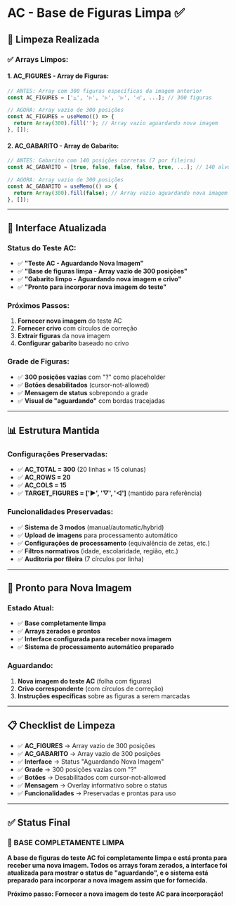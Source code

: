 # AC - Base de Figuras Limpa ✅

## 🧹 **Limpeza Realizada**

### **✅ Arrays Limpos:**

#### **1. AC_FIGURES - Array de Figuras:**
```javascript
// ANTES: Array com 300 figuras específicas da imagem anterior
const AC_FIGURES = ['△', '▷', '▷', '▷', '◁', ...]; // 300 figuras

// AGORA: Array vazio de 300 posições
const AC_FIGURES = useMemo(() => {
  return Array(300).fill(''); // Array vazio aguardando nova imagem
}, []);
```

#### **2. AC_GABARITO - Array de Gabarito:**
```javascript
// ANTES: Gabarito com 140 posições corretas (7 por fileira)
const AC_GABARITO = [true, false, false, false, true, ...]; // 140 alvos

// AGORA: Array vazio de 300 posições
const AC_GABARITO = useMemo(() => {
  return Array(300).fill(false); // Array vazio aguardando nova imagem
}, []);
```

---

## 🎨 **Interface Atualizada**

### **Status do Teste AC:**
- ✅ **"Teste AC - Aguardando Nova Imagem"**
- ✅ **"Base de figuras limpa - Array vazio de 300 posições"**
- ✅ **"Gabarito limpo - Aguardando nova imagem e crivo"**
- ✅ **"Pronto para incorporar nova imagem do teste"**

### **Próximos Passos:**
1. **Fornecer nova imagem** do teste AC
2. **Fornecer crivo** com círculos de correção
3. **Extrair figuras** da nova imagem
4. **Configurar gabarito** baseado no crivo

### **Grade de Figuras:**
- ✅ **300 posições vazias** com "?" como placeholder
- ✅ **Botões desabilitados** (cursor-not-allowed)
- ✅ **Mensagem de status** sobrepondo a grade
- ✅ **Visual de "aguardando"** com bordas tracejadas

---

## 📊 **Estrutura Mantida**

### **Configurações Preservadas:**
- ✅ **AC_TOTAL = 300** (20 linhas × 15 colunas)
- ✅ **AC_ROWS = 20**
- ✅ **AC_COLS = 15**
- ✅ **TARGET_FIGURES = ['►', '▽', '◁']** (mantido para referência)

### **Funcionalidades Preservadas:**
- ✅ **Sistema de 3 modos** (manual/automatic/hybrid)
- ✅ **Upload de imagens** para processamento automático
- ✅ **Configurações de processamento** (equivalência de zetas, etc.)
- ✅ **Filtros normativos** (idade, escolaridade, região, etc.)
- ✅ **Auditoria por fileira** (7 círculos por linha)

---

## 🚀 **Pronto para Nova Imagem**

### **Estado Atual:**
- ✅ **Base completamente limpa**
- ✅ **Arrays zerados e prontos**
- ✅ **Interface configurada para receber nova imagem**
- ✅ **Sistema de processamento automático preparado**

### **Aguardando:**
1. **Nova imagem do teste AC** (folha com figuras)
2. **Crivo correspondente** (com círculos de correção)
3. **Instruções específicas** sobre as figuras a serem marcadas

---

## 📋 **Checklist de Limpeza**

- ✅ **AC_FIGURES** → Array vazio de 300 posições
- ✅ **AC_GABARITO** → Array vazio de 300 posições
- ✅ **Interface** → Status "Aguardando Nova Imagem"
- ✅ **Grade** → 300 posições vazias com "?"
- ✅ **Botões** → Desabilitados com cursor-not-allowed
- ✅ **Mensagem** → Overlay informativo sobre o status
- ✅ **Funcionalidades** → Preservadas e prontas para uso

---

## ✅ **Status Final**

### **🎉 BASE COMPLETAMENTE LIMPA**

**A base de figuras do teste AC foi completamente limpa e está pronta para receber uma nova imagem. Todos os arrays foram zerados, a interface foi atualizada para mostrar o status de "aguardando", e o sistema está preparado para incorporar a nova imagem assim que for fornecida.**

**Próximo passo: Fornecer a nova imagem do teste AC para incorporação!**

